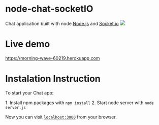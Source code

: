 # node-chat-socketIO
Chat application built with node <a href="https://github.com/nodejs/node">Node.js</a> and <a href="https://github.com/socketio/socket.io">Socket.io</a>
<img src="https://user-images.githubusercontent.com/30903599/33954759-93eb152c-e039-11e7-801d-84a0176e562c.jpg" style="max-width:100%">
# Live demo
<a href="https://morning-wave-60219.herokuapp.com">https://morning-wave-60219.herokuapp.com</a>
# Instalation Instruction
<p>To start your Chat app:</p>
  1. Install npm packages with <code>npm install</code>
  2. Start node server with <code>node server.js</code>
<p>Now you can visit <a href="http://localhost:3000"><code>localhost:3000</code></a> from your browser.</p>

